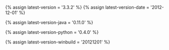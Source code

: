 {% assign latest-version = '3.3.2' %}
{% assign latest-version-date = '2012-12-01' %}

{% assign latest-version-java = '0.11.0' %}

{% assign latest-version-python = '0.4.0' %}

{% assign latest-version-winbuild = '20121201' %}
